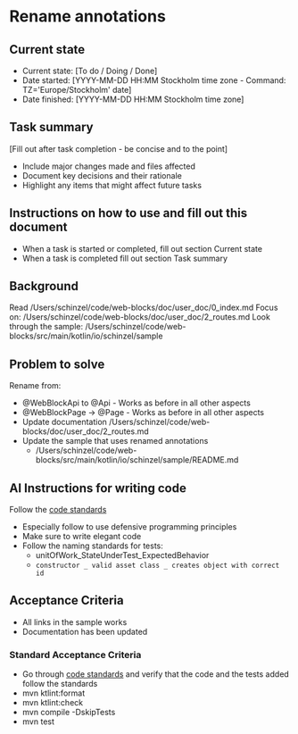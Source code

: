 # Rename annotations

## Current state
- Current state: [To do / Doing / Done]
- Date started: [YYYY-MM-DD HH:MM Stockholm time zone - Command: TZ='Europe/Stockholm' date]
- Date finished: [YYYY-MM-DD HH:MM Stockholm time zone]

## Task summary
[Fill out after task completion - be concise and to the point]
- Include major changes made and files affected
- Document key decisions and their rationale
- Highlight any items that might affect future tasks

## Instructions on how to use and fill out this document
- When a task is started or completed, fill out section Current state
- When a task is completed fill out section Task summary

## Background
Read /Users/schinzel/code/web-blocks/doc/user_doc/0_index.md
Focus on: /Users/schinzel/code/web-blocks/doc/user_doc/2_routes.md
Look through the sample: /Users/schinzel/code/web-blocks/src/main/kotlin/io/schinzel/sample

## Problem to solve
Rename from:
- @WebBlockApi to @Api - Works as before in all other aspects
- @WebBlockPage → @Page - Works as before in all other aspects
- Update documentation /Users/schinzel/code/web-blocks/doc/user_doc/2_routes.md
- Update the sample that uses renamed annotations
  - /Users/schinzel/code/web-blocks/src/main/kotlin/io/schinzel/sample/README.md

## AI Instructions for writing code
Follow the [code standards](../code_standards/_index.md)
- Especially follow to use defensive programming principles
- Make sure to write elegant code
- Follow the naming standards for tests:
  - unitOfWork_StateUnderTest_ExpectedBehavior
  - `constructor _ valid asset class _ creates object with correct id`

## Acceptance Criteria
- All links in the sample works
- Documentation has been updated

### Standard Acceptance Criteria
- Go through [code standards](../code_standards/_index.md) and verify that the code and the tests added follow the standards
- mvn ktlint:format
- mvn ktlint:check
- mvn compile -DskipTests
- mvn test
